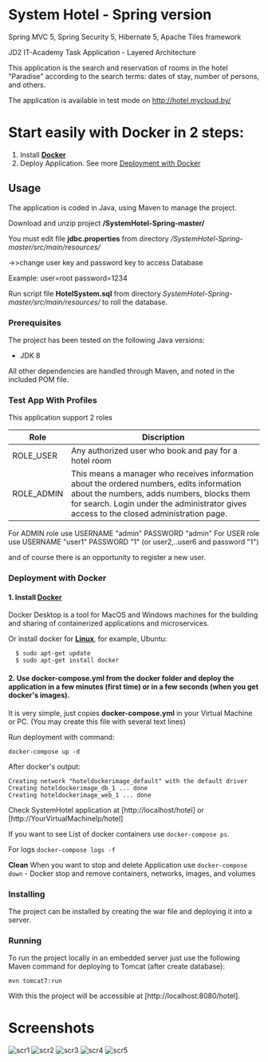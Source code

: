 # System Hotel - Spring version
 Spring MVC 5, Spring Security 5, Hibernate 5,  Apache Tiles framework
 
JD2 IT-Academy Task Application - Layered Architecture

This application is the search and reservation of rooms in the hotel "Paradise" according
 to the search terms: dates of stay, number of persons, and others.
 
The application is available in test mode on http://hotel.mycloud.by/
 
 # Start easily with Docker in 2 steps:
  1. Install **[Docker](https://www.docker.com/products/docker-desktop)** 
  2. Deploy Application. See more [Deployment with Docker](https://github.com/ChmutSergei/SystemHotel-Spring#Deployment-with-Docker) 
 

## Usage

The application is coded in Java, using Maven to manage the project.

Download and unzip project   **/SystemHotel-Spring-master/**

You must edit file **jdbc.properties** from directory _/SystemHotel-Spring-master/src/main/resources/_
          
   ->>change user key and password key to access Database
  
 Example:
 user=root
 password=1234
 
 Run script file **HotelSystem.sql** from directory _SystemHotel-Spring-master/src/main/resources/_
to roll the database.

 
 ### Prerequisites
 
 The project has been tested on the following Java versions:
 * JDK 8
 
 All other dependencies are handled through Maven, and noted in the included POM file.
 
 ### Test App With Profiles
 
  This application support 2 roles
 
 | Role     | Discription                                       |
 |----------|-----------------------                            |
 | ROLE_USER| Any authorized user who book and pay for a hotel room |
 | ROLE_ADMIN |This means a manager who receives information about the ordered numbers, edits information about the numbers, adds numbers, blocks them for search. Login under the administrator gives access to the closed administration page.      |
 
For ADMIN role use USERNAME "admin" PASSWORD "admin"
For USER role use USERNAME "user1" PASSWORD "1" (or user2,..user6 and password "1")

and of course there is an opportunity to register a new user.
 
 ### Deployment with Docker
 #### 1. Install **[Docker](https://www.docker.com/products/docker-desktop)** 
   Docker Desktop is a tool for MacOS and Windows machines for the building and sharing of containerized applications and microservices. 
 
   Or install docker for **[Linux](https://docs.docker.com/engine/install/ubuntu/)**, for example, Ubuntu:
     
```
  $ sudo apt-get update
  $ sudo apt-get install docker  
``` 


 #### 2. Use **docker-compose.yml** from the **docker** folder and deploy the application in a few minutes (first time) or in a few seconds (when you get docker's images).
     
   It is very simple, just copies **docker-compose.yml** in your Virtual Machine or PC. (You may create this file with several text lines)
     
   Run deployment with command:
 ```
 docker-compose up -d
 ```
   After docker's output: 
   ```
  Creating network "hoteldockerimage_default" with the default driver
  Creating hoteldockerimage_db_1 ... done
  Creating hoteldockerimage_web_1 ... done
```
    
  Check SystemHotel application at [http://localhost/hotel]  or  [http://YourVirtualMachineIp/hotel]

If you want to see List of docker containers use `docker-compose ps`.

For logs `docker-compose logs -f`

**Clean**
When you want to stop and delete Application use `docker-compose down` - Docker stop and remove containers, networks, images, and volumes

 
 ### Installing
 
 The project can be installed by creating the war file and deploying it into a server.
 
 ### Running
 
 To run the project locally in an embedded server just use the following Maven command for deploying to Tomcat (after create database):
 
 ```
 mvn tomcat7:run
 ```
 
 With this the project will be accessible at [http://localhost:8080/hotel].

 # Screenshots
 ![scr1](https://user-images.githubusercontent.com/42671888/46771532-a3661000-ccfc-11e8-9f9b-bab6c4e1fa36.JPG)
 ![scr2](https://user-images.githubusercontent.com/42671888/46771539-b082ff00-ccfc-11e8-8b24-1ec0bc62bb22.JPG)
![scr3](https://user-images.githubusercontent.com/42671888/46771550-bf69b180-ccfc-11e8-9e5d-8ea94fabb40f.JPG)
![scr4](https://user-images.githubusercontent.com/42671888/46771558-cb557380-ccfc-11e8-84ca-9722049dd828.JPG)
![scr5](https://user-images.githubusercontent.com/42671888/46771566-d6a89f00-ccfc-11e8-9d7e-0fb395df52af.JPG)

